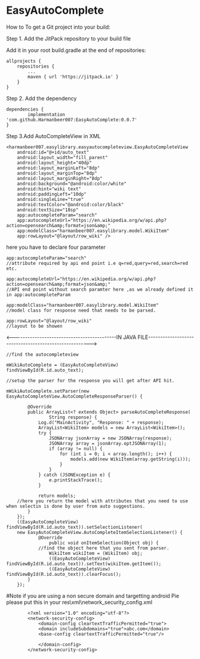 # EasyAutoComplete
How to
To get a Git project into your build:

Step 1. Add the JitPack repository to your build file


Add it in your root build.gradle at the end of repositories:

	allprojects {
		repositories {
			...
			maven { url 'https://jitpack.io' }
		}
	}
Step 2. Add the dependency

	dependencies {
	        implementation 'com.github.Harmanbeer007:EasyAutoComplete:0.0.7'
	}
Step 3.Add AutoCompleteView in XML
	
	<harmanbeer007.easylibrary.easyautocompleteview.EasyAutoCompleteView
        android:id="@+id/auto_text"
        android:layout_width="fill_parent"
        android:layout_height="40dp"
        android:layout_marginLeft="8dp"
        android:layout_marginTop="8dp"
        android:layout_marginRight="8dp"
        android:background="@android:color/white"
        android:hint="wiki text"
        android:paddingLeft="10dp"
        android:singleLine="true"
        android:textColor="@android:color/black"
        android:textSize="18sp"
        app:autocompleteParam="search"
        app:autocompleteUrl="https://en.wikipedia.org/w/api.php?action=opensearch&amp;format=json&amp;"
        app:modelClass="harmanbeer007.easylibrary.model.WikiItem"
        app:rowLayout="@layout/row_wiki" />

here you have to declare four parameter
    
    app:autocompleteParam="search" 
    //attribute required by api end point i.e q=red,query=red,search=red etc.
    
    app:autocompleteUrl="https://en.wikipedia.org/w/api.php?action=opensearch&amp;format=json&amp;" 
    //API end point without search paramter here ,as we already defined it in app:autocompleteParam 
    
    app:modelClass="harmanbeer007.easylibrary.model.WikiItem"
    //model class for response need that needs to be parsed.
    
    app:rowLayout="@layout/row_wiki" 
    //layout to be showen

<-------------------------------------------IN JAVA FILE------------------------------------------------------>

	//find the autocompleteview
	
	mWikiAutoComplete = (EasyAutoCompleteView) findViewById(R.id.auto_text);
        
	//setup the parser for the response you will get after API hit.

	mWikiAutoComplete.setParser(new EasyAutoCompleteView.AutoCompleteResponseParser() {

            @Override
            public ArrayList<? extends Object> parseAutoCompleteResponse(
                    String response) {
                Log.d("MainActivity", "Response: " + response);
                ArrayList<WikiItem> models = new ArrayList<WikiItem>();
                try {
                    JSONArray jsonArray = new JSONArray(response);
                    JSONArray array = jsonArray.optJSONArray(1);
                    if (array != null) {
                        for (int i = 0; i < array.length(); i++) {
                            models.add(new WikiItem(array.getString(i)));
                        }
                    }
                } catch (JSONException e) {
                    e.printStackTrace();
                }

                return models;
		//here you return the model with attributes that you need to use when selectin is done by user from auto suggestions.
            }
        });
        ((EasyAutoCompleteView) findViewById(R.id.auto_text)).setSelectionListener(
 		new EasyAutoCompleteView.AutoCompleteItemSelectionListener() {
        		@Override
            		public void onItemSelection(Object obj) {
	    		//find the object here that you sent from parser.
                	WikiItem wikiItem = (WikiItem) obj;
                	((EasyAutoCompleteView) findViewById(R.id.auto_text)).setText(wikiItem.getItem());
                	((EasyAutoCompleteView) findViewById(R.id.auto_text)).clearFocus();
            }
        });
#Note
if you are using a non secure domain and targetting android Pie please put this in your res\xml\network_security_config.xml

			<?xml version="1.0" encoding="utf-8"?>
			<network-security-config>
			    <domain-config cleartextTrafficPermitted="true">
				<domain includeSubdomains="true">abc.com</domain>
				<base-config cleartextTrafficPermitted="true"/>

			    </domain-config>
			</network-security-config>
